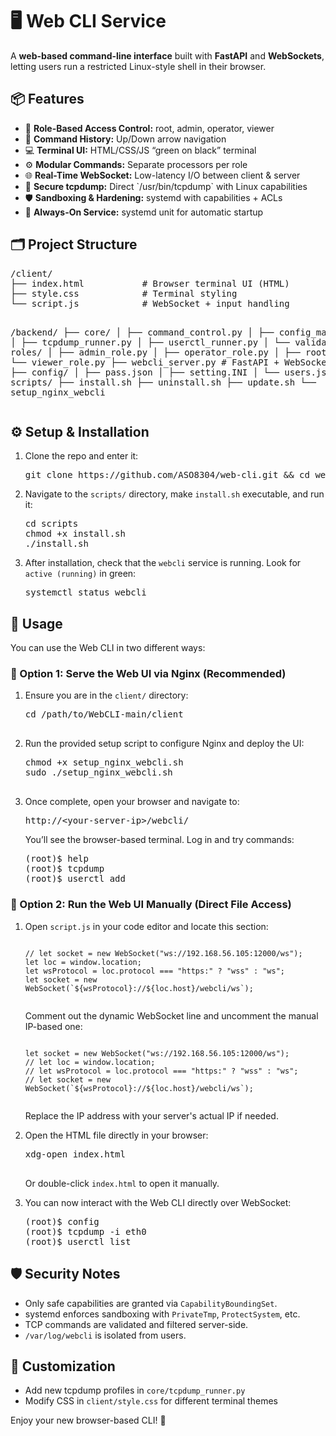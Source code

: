 <!DOCTYPE html>
<html lang="en">
<head>
  <meta charset="UTF-8" />
  <meta name="viewport" content="width=device-width, initial-scale=1"/>
</head>
<body>

  <h1>🖥️ Web CLI Service</h1>
  <p>
    A <strong>web-based command-line interface</strong> built with 
    <strong>FastAPI</strong> and <strong>WebSockets</strong>, 
    letting users run a restricted Linux-style shell in their browser.
  </p>

  <h2>📦 Features</h2>
  <ul>
    <li>🔐 <strong>Role-Based Access Control:</strong> root, admin, operator, viewer</li>
    <li>🧠 <strong>Command History:</strong> Up/Down arrow navigation</li>
    <li>💻 <strong>Terminal UI:</strong> HTML/CSS/JS “green on black” terminal</li>
    <li>⚙️ <strong>Modular Commands:</strong> Separate processors per role</li>
    <li>🌐 <strong>Real-Time WebSocket:</strong> Low-latency I/O between client & server</li>
    <li>🐾 <strong>Secure tcpdump:</strong> Direct `/usr/bin/tcpdump` with Linux capabilities</li>
    <li>🛡️ <strong>Sandboxing & Hardening:</strong> systemd with capabilities + ACLs</li>
    <li>🔁 <strong>Always-On Service:</strong> systemd unit for automatic startup</li>
  </ul>

  <h2>🗂️ Project Structure</h2>
  <pre>
/client/ 
├── index.html           # Browser terminal UI (HTML)
├── style.css            # Terminal styling 
└── script.js            # WebSocket + input handling

/backend/
├── core/
│   ├── command_control.py
│   ├── config_manager.py
│   ├── tcpdump_runner.py
│   ├── userctl_runner.py
│   └── validators.py
├── roles/
│   ├── admin_role.py
│   ├── operator_role.py
│   ├── root_role.py
│   └── viewer_role.py
├── webcli_server.py        # FastAPI + WebSocket entrypoint
├── config/
│   ├── pass.json
│   ├── setting.INI
│   └── users.json
└── scripts/
    ├── install.sh
    ├── uninstall.sh
    ├── update.sh
    └── setup_nginx_webcli</pre>

  <h2>⚙️ Setup & Installation</h2>
  <ol>
    <li>Clone the repo and enter it:
      <pre>git clone https://github.com/ASO8304/web-cli.git && cd webcli</pre>
    </li>
    <li>
      Navigate to the <code>scripts/</code> directory, make <code>install.sh</code> executable, and run it:
      <pre>
cd scripts
chmod +x install.sh
./install.sh</pre>
    </li>
    <li>
      After installation, check that the <code>webcli</code> service is running.
      Look for <code>active (running)</code> in green:
      <pre>
systemctl status webcli</pre>
    </li>
  </ol>

<h2>🚀 Usage</h2>

<p>You can use the Web CLI in two different ways:</p>

<h3>🔹 Option 1: Serve the Web UI via Nginx (Recommended)</h3>
<ol>
  <li>
    Ensure you are in the <code>client/</code> directory:
    <pre>
cd /path/to/WebCLI-main/client
    </pre>
  </li>

  <li>
    Run the provided setup script to configure Nginx and deploy the UI:
    <pre>
chmod +x setup_nginx_webcli.sh
sudo ./setup_nginx_webcli.sh
    </pre>
  </li>

  <li>
    Once complete, open your browser and navigate to:
    <pre>http://&lt;your-server-ip&gt;/webcli/</pre>
    <p>You’ll see the browser-based terminal. Log in and try commands:</p>
    <pre>
(root)$ help
(root)$ tcpdump
(root)$ userctl add</pre>
  </li>
</ol>

<h3>🔹 Option 2: Run the Web UI Manually (Direct File Access)</h3>
<ol>
  <li>
    Open <code>script.js</code> in your code editor and locate this section:
    <pre><code>
// let socket = new WebSocket("ws://192.168.56.105:12000/ws");
let loc = window.location;
let wsProtocol = loc.protocol === "https:" ? "wss" : "ws";
let socket = new WebSocket(`${wsProtocol}://${loc.host}/webcli/ws`);
    </code></pre>
    <p>Comment out the dynamic WebSocket line and uncomment the manual IP-based one:</p>
    <pre><code>
let socket = new WebSocket("ws://192.168.56.105:12000/ws");
// let loc = window.location;
// let wsProtocol = loc.protocol === "https:" ? "wss" : "ws";
// let socket = new WebSocket(`${wsProtocol}://${loc.host}/webcli/ws`);
    </code></pre>
    <p>Replace the IP address with your server's actual IP if needed.</p>
  </li>

  <li>
    Open the HTML file directly in your browser:
    <pre>
xdg-open index.html
    </pre>
    <p>Or double-click <code>index.html</code> to open it manually.</p>
  </li>

  <li>
    You can now interact with the Web CLI directly over WebSocket:
    <pre>
(root)$ config
(root)$ tcpdump -i eth0
(root)$ userctl list</pre>
  </li>
</ol>


  <h2>🛡️ Security Notes</h2>
  <ul>
    <li>Only safe capabilities are granted via <code>CapabilityBoundingSet</code>.</li>
    <li>systemd enforces sandboxing with <code>PrivateTmp</code>, <code>ProtectSystem</code>, etc.</li>
    <li>TCP commands are validated and filtered server-side.</li>
    <li><code>/var/log/webcli</code> is isolated from users.</li>
  </ul>

  <h2>🔄 Customization</h2>
  <ul>
    <li>Add new tcpdump profiles in <code>core/tcpdump_runner.py</code></li>
    <li>Modify CSS in <code>client/style.css</code> for different terminal themes</li>
  </ul>

  <p>Enjoy your new browser-based CLI! 🚀</p>
</body>
</html>
